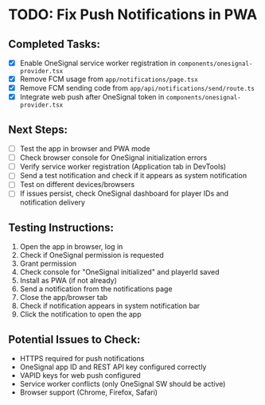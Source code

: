# TODO: Fix Push Notifications in PWA

## Completed Tasks:

- [x] Enable OneSignal service worker registration in `components/onesignal-provider.tsx`
- [x] Remove FCM usage from `app/notifications/page.tsx`
- [x] Remove FCM sending code from `app/api/notifications/send/route.ts`
- [x] Integrate web push after OneSignal token in `components/onesignal-provider.tsx`

## Next Steps:

- [ ] Test the app in browser and PWA mode
- [ ] Check browser console for OneSignal initialization errors
- [ ] Verify service worker registration (Application tab in DevTools)
- [ ] Send a test notification and check if it appears as system notification
- [ ] Test on different devices/browsers
- [ ] If issues persist, check OneSignal dashboard for player IDs and notification delivery

## Testing Instructions:

1. Open the app in browser, log in
2. Check if OneSignal permission is requested
3. Grant permission
4. Check console for "OneSignal initialized" and playerId saved
5. Install as PWA (if not already)
6. Send a notification from the notifications page
7. Close the app/browser tab
8. Check if notification appears in system notification bar
9. Click the notification to open the app

## Potential Issues to Check:

- HTTPS required for push notifications
- OneSignal app ID and REST API key configured correctly
- VAPID keys for web push configured
- Service worker conflicts (only OneSignal SW should be active)
- Browser support (Chrome, Firefox, Safari)
